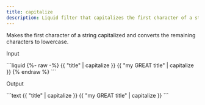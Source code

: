 ```yaml
---
title: capitalize
description: Liquid filter that capitalizes the first character of a string and downcases the remaining characters.
---
```


Makes the first character of a string capitalized and converts the remaining characters to lowercase.

<p class="code-label">Input</p>
```liquid
{%- raw -%}
{{ "title" | capitalize }}
{{ "my GREAT title" | capitalize }}
{% endraw %}
```

<p class="code-label">Output</p>
```text
{{ "title" | capitalize }}
{{ "my GREAT title" | capitalize }}
```
